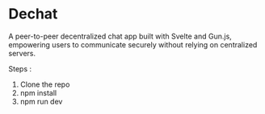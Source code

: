 # Dechat

A peer-to-peer decentralized chat app built with Svelte and Gun.js, empowering users to communicate securely without relying on centralized servers. <br>

Steps : <br>

1. Clone the repo <br>
2. npm install <br>
3. npm run dev <br>
